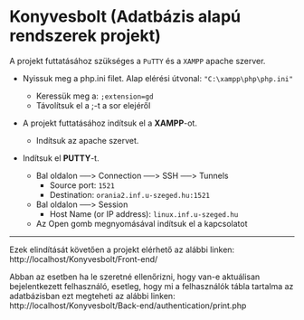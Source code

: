 # Konyvesbolt (Adatbázis alapú rendszerek projekt)

A projekt futtatásához szükséges a `PuTTY` és a `XAMPP` apache szerver.

- Nyissuk meg a php.ini filet. Alap elérési útvonal: `"C:\xampp\php\php.ini"`
    - Keressük meg a: `;extension=gd`
    - Távolítsuk el a ;-t a sor elejéről

- A projekt futtatásához indítsuk el a **XAMPP**-ot.
    -  Indítsuk az apache szervet.
- Indítsuk el **PUTTY**-t.
    - Bal oldalon ──> Connection ──> SSH ──> Tunnels
        - Source port: `1521`
        - Destination: `orania2.inf.u-szeged.hu:1521`
    - Bal oldalon ──> Session
        - Host Name (or IP address): `linux.inf.u-szeged.hu`
    - Az Open gomb megnyomásával indítsuk el a kapcsolatot 

---

Ezek elindítását követően a projekt elérhető az alábbi linken: http://localhost/Konyvesbolt/Front-end/

Abban az esetben ha le szeretné ellenőrizni, hogy van-e aktuálisan bejelentkezett felhasználó, esetleg, hogy mi a felhasználók tábla tartalma az adatbázisban ezt megteheti az alábbi linken: http://localhost/Konyvesbolt/Back-end/authentication/print.php